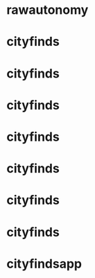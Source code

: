 # rawautonomy
# cityfinds
# cityfinds
# cityfinds
# cityfinds
# cityfinds
# cityfinds
# cityfinds
# cityfindsapp
